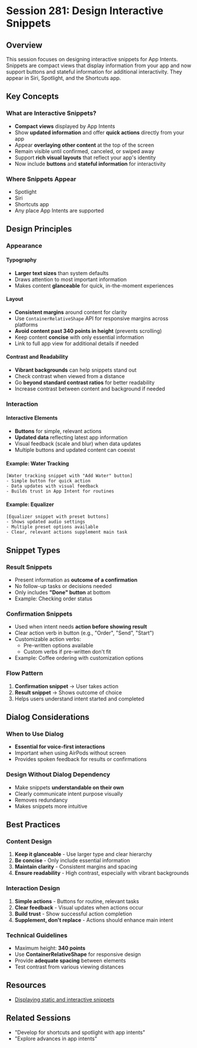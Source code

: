 # Session 281: Design Interactive Snippets

## Overview
This session focuses on designing interactive snippets for App Intents. Snippets are compact views that display information from your app and now support buttons and stateful information for additional interactivity. They appear in Siri, Spotlight, and the Shortcuts app.

## Key Concepts

### What are Interactive Snippets?
- **Compact views** displayed by App Intents
- Show **updated information** and offer **quick actions** directly from your app
- Appear **overlaying other content** at the top of the screen
- Remain visible until confirmed, canceled, or swiped away
- Support **rich visual layouts** that reflect your app's identity
- Now include **buttons** and **stateful information** for interactivity

### Where Snippets Appear
- Spotlight
- Siri
- Shortcuts app
- Any place App Intents are supported

## Design Principles

### Appearance

#### Typography
- **Larger text sizes** than system defaults
- Draws attention to most important information
- Makes content **glanceable** for quick, in-the-moment experiences

#### Layout
- **Consistent margins** around content for clarity
- Use `ContainerRelativeShape` API for responsive margins across platforms
- **Avoid content past 340 points in height** (prevents scrolling)
- Keep content **concise** with only essential information
- Link to full app view for additional details if needed

#### Contrast and Readability
- **Vibrant backgrounds** can help snippets stand out
- Check contrast when viewed from a distance
- Go **beyond standard contrast ratios** for better readability
- Increase contrast between content and background if needed

### Interaction

#### Interactive Elements
- **Buttons** for simple, relevant actions
- **Updated data** reflecting latest app information
- Visual feedback (scale and blur) when data updates
- Multiple buttons and updated content can coexist

#### Example: Water Tracking
```
[Water tracking snippet with "Add Water" button]
- Simple button for quick action
- Data updates with visual feedback
- Builds trust in App Intent for routines
```

#### Example: Equalizer
```
[Equalizer snippet with preset buttons]
- Shows updated audio settings
- Multiple preset options available
- Clear, relevant actions supplement main task
```

## Snippet Types

### Result Snippets
- Present information as **outcome of a confirmation**
- No follow-up tasks or decisions needed
- Only includes **"Done" button** at bottom
- Example: Checking order status

### Confirmation Snippets
- Used when intent needs **action before showing result**
- Clear action verb in button (e.g., "Order", "Send", "Start")
- Customizable action verbs:
  - Pre-written options available
  - Custom verbs if pre-written don't fit
- Example: Coffee ordering with customization options

### Flow Pattern
1. **Confirmation snippet** → User takes action
2. **Result snippet** → Shows outcome of choice
3. Helps users understand intent started and completed

## Dialog Considerations

### When to Use Dialog
- **Essential for voice-first interactions**
- Important when using AirPods without screen
- Provides spoken feedback for results or confirmations

### Design Without Dialog Dependency
- Make snippets **understandable on their own**
- Clearly communicate intent purpose visually
- Removes redundancy
- Makes snippets more intuitive

## Best Practices

### Content Design
1. **Keep it glanceable** - Use larger type and clear hierarchy
2. **Be concise** - Only include essential information
3. **Maintain clarity** - Consistent margins and spacing
4. **Ensure readability** - High contrast, especially with vibrant backgrounds

### Interaction Design
1. **Simple actions** - Buttons for routine, relevant tasks
2. **Clear feedback** - Visual updates when actions occur
3. **Build trust** - Show successful action completion
4. **Supplement, don't replace** - Actions should enhance main intent

### Technical Guidelines
- Maximum height: **340 points**
- Use **ContainerRelativeShape** for responsive design
- Provide **adequate spacing** between elements
- Test contrast from various viewing distances

## Resources
- [Displaying static and interactive snippets](https://developer.apple.com/documentation/AppIntents/displaying-static-and-interactive-snippets)

## Related Sessions
- "Develop for shortcuts and spotlight with app intents"
- "Explore advances in app intents"